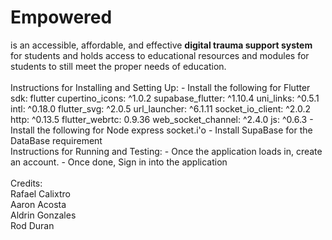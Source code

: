 <h1>Empowered</h1> 
is an accessible, affordable, and effective <b>digital trauma support system</b> for students and holds access to educational resources and modules for students to still meet the proper needs of education.
<br><br>
Instructions for Installing and Setting Up:
- Install the following for Flutter 
  sdk: flutter
  cupertino_icons: ^1.0.2
  supabase_flutter: ^1.10.4
  uni_links: ^0.5.1
  intl: ^0.18.0
  flutter_svg: ^2.0.5
  url_launcher: ^6.1.11
  socket_io_client: ^2.0.2
  http: ^0.13.5
  flutter_webrtc: 0.9.36
  web_socket_channel: ^2.4.0
  js: ^0.6.3
- Install the following for Node
  express 
  socket.i'o
- Install SupaBase for the DataBase requirement
<br>
Instructions for Running and Testing:
- Once the application loads in, create an account.
- Once done, Sign in into the application
<br><br>
Credits:
<br>
Rafael Calixtro
<br>
Aaron Acosta
<br>
Aldrin Gonzales
<br>
Rod Duran
